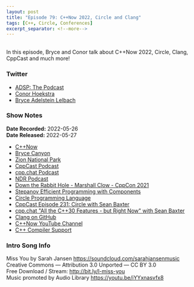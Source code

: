 ```yaml
---
layout: post
title: "Episode 79: C++Now 2022, Circle and Clang"
tags: [C++, Circle, Conferences]
excerpt_separator: <!--more-->
---
```


<div id="buzzsprout-player-10691866"></div><script src="https://www.buzzsprout.com/1501960/10691866-episode-79-c-now-2022-circle-and-clang.js?container_id=buzzsprout-player-10691866&player=small" type="text/javascript" charset="utf-8"></script>

<br>In this episode, Bryce and Conor talk about C++Now 2022, Circle, Clang, CppCast and much more!
 
<!--more-->

### Twitter
 
* [ADSP: The Podcast](https://twitter.com/adspthepodcast)
* [Conor Hoekstra](https://twitter.com/code_report)
* [Bryce Adelstein Lelbach](https://twitter.com/blelbach)

### Show Notes
 
**Date Recorded:** 2022-05-26 <br>
**Date Released:** 2022-05-27
 
* [C++Now](https://cppnow.org/)
* [Bryce Canyon](https://www.nps.gov/brca/index.htm)
* [Zion National Park](https://www.nps.gov/zion/index.htm)
* [CppCast Podcast](https://www.cppcast.com/)
* [cpp.chat Podcast](https://cpp.chat/)
* [NDR Podcast](https://nodiagnosticrequired.tv/)
* [Down the Rabbit Hole - Marshall Clow - CppCon 2021](https://www.youtube.com/watch?v=9Tx97HeGnUQ)
* [Stepanov Efficient Programming with Components](https://www.youtube.com/watch?v=lWSYE-hRw0s)
* [Circle Programming Language](https://www.youtube.com/watch?v=9Tx97HeGnUQ)
* [CppCast Episode 231: Circle with Sean Baxter](https://cppcast.com/circle-language/)
* [cpp.chat "All the C++30 Features - but Right Now" with Sean Baxter](https://cpp.chat/63/)
* [Clang on GitHub](https://github.com/llvm/llvm-project/tree/main/clang)
* [C++Now YouTube Channel](https://www.youtube.com/user/BoostCon/videos)
* [C++ Compiler Support](https://en.cppreference.com/w/cpp/compiler_support)

### Intro Song Info
 
Miss You by Sarah Jansen https://soundcloud.com/sarahjansenmusic<br>
Creative Commons — Attribution 3.0 Unported — CC BY 3.0<br>
Free Download / Stream: http://bit.ly/l-miss-you<br>
Music promoted by Audio Library https://youtu.be/iYYxnasvfx8<br>